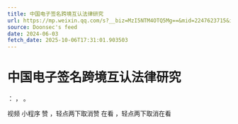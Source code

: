 ```yaml
---
title: 中国电子签名跨境互认法律研究
url: https://mp.weixin.qq.com/s?__biz=MzI5NTM4OTQ5Mg==&mid=2247623715&idx=2&sn=e958ab0881d679cbef067140eca2e4f0
source: Doonsec's feed
date: 2024-06-03
fetch_date: 2025-10-06T17:31:01.903503
---
```


# 中国电子签名跨境互认法律研究

：
，
。

视频
小程序
赞
，轻点两下取消赞
在看
，轻点两下取消在看